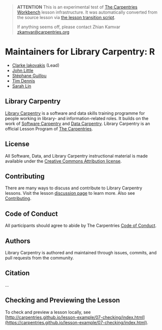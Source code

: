 > **ATTENTION** This is an experimental test of [The Carpentries Workbench](https://carpentries.github.io/workbench) lesson infrastructure.
> It was automatically converted from the source lesson via [the lesson transition script](https://github.com/carpentries/lesson-transition/).
> 
> If anything seems off, please contact Zhian Kamvar [zkamvar@carpentries.org](mailto:zkamvar@carpentries.org)

# Maintainers for Library Carpentry: R

- [Clarke Iakovakis](https://github.com/ciakovx) (Lead)
- [John Little](https://github.com/libjohn)
- [Stéphane Guillou](https://github.com/stragu)
- [Tim Dennis](https://github.com/jt14den)
- [Sarah Lin](https://github.com/sarahemlin)

## Library Carpentry

[Library Carpentry](https://librarycarpentry.org) is a software and data skills training programme for people working in library- and information-related roles. It builds on the work of [Software Carpentry](https://software-carpentry.org/) and [Data Carpentry](https://www.datacarpentry.org/). Library Carpentry is an official Lesson Program of [The Carpentries](https://carpentries.org/).

## License

All Software, Data, and Library Carpentry instructional material is made available under the [Creative Commons Attribution
license](https://github.com/LibraryCarpentry/lc-r/blob/gh-pages/LICENSE.md).

## Contributing

There are many ways to discuss and contribute to Library Carpentry lessons. Visit the lesson [discussion page](https://librarycarpentry.org/lc-r/discuss/index.html) to learn more. Also see [Contributing](https://github.com/LibraryCarpentry/lc-r/blob/gh-pages/CONTRIBUTING.md).

## Code of Conduct

All participants should agree to abide by The Carpentries [Code of Conduct](https://docs.carpentries.org/topic_folders/policies/code-of-conduct.html).

## Authors

Library Carpentry is authored and maintained through issues, commits, and pull requests from the community.

## Citation

...

## Checking and Previewing the Lesson

To check and preview a lesson locally, see [http://carpentries.github.io/lesson-example/07-checking/index.html](https://carpentries.github.io/lesson-example/07-checking/index.html).


